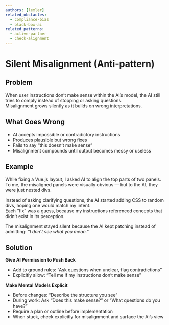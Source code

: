 ```yaml
---
authors: [lexler]
related_obstacles:
  - compliance-bias
  - black-box-ai
related_patterns:
  - active-partner
  - check-alignment
---
```


# Silent Misalignment (Anti-pattern)

## Problem
When user instructions don’t make sense within the AI’s model, the AI still tries to comply instead of stopping or asking questions.  
Misalignment grows silently as it builds on wrong interpretations.

## What Goes Wrong
- AI accepts impossible or contradictory instructions
- Produces plausible but wrong fixes
- Fails to say “this doesn’t make sense”
- Misalignment compounds until output becomes messy or useless

## Example
While fixing a Vue.js layout, I asked AI to align the top parts of two panels.  
To me, the misaligned panels were visually obvious — but to the AI, they were just nested divs.

Instead of asking clarifying questions, the AI started adding CSS to random divs, hoping one would match my intent.  
Each “fix” was a guess, because my instructions referenced concepts that didn’t exist in its perception.

The misalignment stayed silent because the AI kept patching instead of admitting: *“I don’t see what you mean.”*

## Solution
**Give AI Permission to Push Back**
- Add to ground rules: “Ask questions when unclear, flag contradictions”
- Explicitly allow: “Tell me if my instructions don’t make sense”

**Make Mental Models Explicit**
- Before changes: “Describe the structure you see”
- During work: Ask “Does this make sense?” or “What questions do you have?”
- Require a plan or outline before implementation
- When stuck, check explicitly for misalignment and surface the AI’s view
